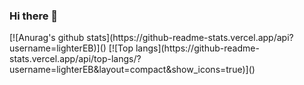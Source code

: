 ### Hi there 👋

<!--
**lighterEB/lighterEB** is a ✨ _special_ ✨ repository because its `README.md` (this file) appears on your GitHub profile.

Here are some ideas to get you started:

- 🔭 I’m currently working on ...
- 🌱 I’m currently learning ...
- 👯 I’m looking to collaborate on ...
- 🤔 I’m looking for help with ...
- 💬 Ask me about ...
- 📫 How to reach me: ...
- 😄 Pronouns: ...
- ⚡ Fun fact: ...
-->
<div>[![Anurag's github stats](https://github-readme-stats.vercel.app/api?username=lighterEB)]()
[![Top langs](https://github-readme-stats.vercel.app/api/top-langs/?username=lighterEB&layout=compact&show_icons=true)]()</div>

